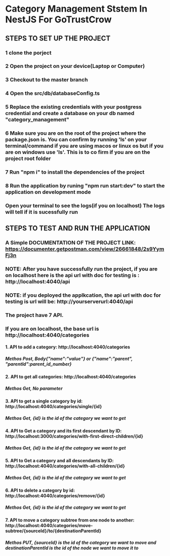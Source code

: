 # Category Management Ststem In NestJS For GoTrustCrow
## STEPS TO SET UP THE PROJECT

### 1 clone the porject 
### 2 Open the project on your device(Laptop or Computer)
### 3 Checkout to the master branch
### 4 Open the src/db/databaseConfig.ts
### 5 Replace the existing credentials with your postgress credential and create a database on your db named "category_management"
### 6 Make sure you are on the root of the project where the package.json is. You can confirm by running 'ls' on your terminal/command if you are using macos or linux os but if you are on windows use 'ls'. This is to co firm if you are on the project root folder
### 7 Run "npm i" to install the dependencies of the project
### 8 Run the application by runing "npm run start:dev" to start the application on development mode
### Open your terminal to see the logs(if you on localhost) The logs will tell if it is sucessfully run


## STEPS TO TEST AND RUN THE APPLICATION

### A Simple DOCUMENTATION OF THE PROJECT LINK: https://documenter.getpostman.com/view/26661848/2s9YymFj3n
### NOTE:  After you have successfully run the project, if you are on localhost here is the api url with doc for testing is : http://localhost:4040/api
### NOTE: if you deployed the applkcation, the api url with doc for testing is url will be: http://yourserverurl:4040/api


### The project have 7 API.
### If you are on localhost, the base url is http://localhost:4040/categories


#### 1. API to add a category: http://localhost:4040/categories
##### Methos Post, Body{"name":"value"} or {"name":"parent", "parentId":parent_id_number} 

#### 2. API to get all categories: http://localhost:4040/categories
##### Methos Get, No parameter

#### 3. API to get a single category by id: http://localhost:4040/categories/single/{id}
##### Methos Get, {id} is the id of the category we want to get

#### 4. API to Get a category and its first descendant by ID: http://localhost:3000/categories/with-first-direct-children/{id}
##### Methos Get, {id} is the id of the category we want to get

#### 5. API to Get a category and all descendants by ID: http://localhost:4040/categories/with-all-children/{id}
##### Methos Get, {id} is the id of the category we want to get

#### 6. API to delete a category by id: http://localhost:4040/categories/remove/{id}
##### Methos Get, {id} is the id of the category we want to get

#### 7. API to move a category subtree from one node to another: http://localhost:4040/categories/move-subtree/{sourceId}/to/{destinationParentId}
##### Methos PUT, {sourceId} is the id of the category we want to move and destinationParentId is the id of the node we want to move it to



